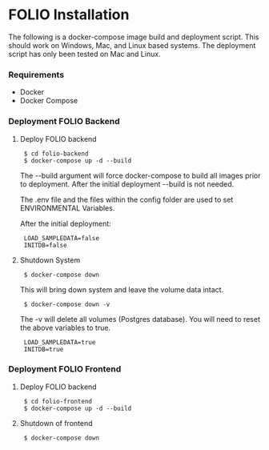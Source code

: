 # FOLIO Installation

The following is a docker-compose image build and deployment script. This should work on Windows, Mac, and Linux based systems. The deployment script has only been tested on Mac and Linux. 

### Requirements

* Docker
* Docker Compose   

### Deployment FOLIO Backend

1. Deploy FOLIO backend

        $ cd folio-backend
        $ docker-compose up -d --build

    The --build argument will force docker-compose to build all images prior to deployment. After the initial deployment --build is not needed.

    The .env file and the files within the config folder are used to set ENVIRONMENTAL Variables.

    After the initial deployment:

        LOAD_SAMPLEDATA=false
        INITDB=false

2. Shutdown System

        $ docker-compose down

    This will bring down system and leave the volume data intact.

        $ docker-compose down -v

    The -v will delete all volumes (Postgres database). You will need to reset the above variables to true.

        LOAD_SAMPLEDATA=true
        INITDB=true

### Deployment FOLIO Frontend

1. Deploy FOLIO backend

        $ cd folio-frontend
        $ docker-compose up -d --build

2. Shutdown of frontend

        $ docker-compose down
